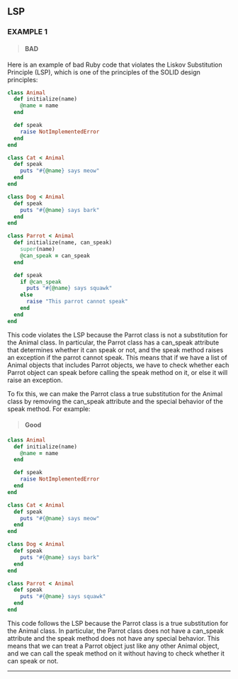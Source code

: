 ## LSP 

### EXAMPLE 1

> #### BAD
Here is an example of bad Ruby code that violates the Liskov Substitution Principle (LSP), which is one of the principles of the SOLID design principles:

```ruby
class Animal
  def initialize(name)
    @name = name
  end

  def speak
    raise NotImplementedError
  end
end

class Cat < Animal
  def speak
    puts "#{@name} says meow"
  end
end

class Dog < Animal
  def speak
    puts "#{@name} says bark"
  end
end

class Parrot < Animal
  def initialize(name, can_speak)
    super(name)
    @can_speak = can_speak
  end

  def speak
    if @can_speak
      puts "#{@name} says squawk"
    else
      raise "This parrot cannot speak"
    end
  end
end

```
This code violates the LSP because the Parrot class is not a substitution for the Animal class. In particular, the Parrot class has a can_speak attribute that determines whether it can speak or not, and the speak method raises an exception if the parrot cannot speak. This means that if we have a list of Animal objects that includes Parrot objects, we have to check whether each Parrot object can speak before calling the speak method on it, or else it will raise an exception.

To fix this, we can make the Parrot class a true substitution for the Animal class by removing the can_speak attribute and the special behavior of the speak method. For example:

> #### Good

```ruby
class Animal
  def initialize(name)
    @name = name
  end

  def speak
    raise NotImplementedError
  end
end

class Cat < Animal
  def speak
    puts "#{@name} says meow"
  end
end

class Dog < Animal
  def speak
    puts "#{@name} says bark"
  end
end

class Parrot < Animal
  def speak
    puts "#{@name} says squawk"
  end
end

```
This code follows the LSP because the Parrot class is a true substitution for the Animal class. In particular, the Parrot class does not have a can_speak attribute and the speak method does not have any special behavior. This means that we can treat a Parrot object just like any other Animal object, and we can call the speak method on it without having to check whether it can speak or not.

---